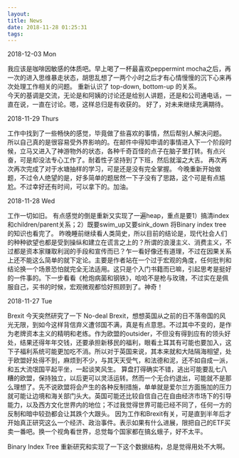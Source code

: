 ```yaml
---
layout: 
title: News
date: 2018-11-28 01:25:31
tags:
---
```

2018-12-03 Mon

  我应该是咖啡因敏感的体质吧。早上喝了一杯最喜欢peppermint mocha之后，再一次的进入思维暴走状态，胡思乱想了一两个小时之后才有心情慢慢的沉下心来再次处理工作相关的问题。
  重新认识了 top-down, bottom-up 的关系。  
  今天的基调是交流，无论是和阿姨的讨论还是给别人讲题，还是和公司通电话，一直在说，一直在讨论。嗯，这样总归是有收获的。
  好了，对未来继续充满期待。
  
2018-11-29 Thurs

  工作中找到了一些畅快的感觉，毕竟做了些喜欢的事情，然后帮别人解决问题。
  所以自己真的是很容易受外界影响的。在邮件中得知申请的事情进入下一个阶段时候，立马又进入了神游物外的状态，各种千奇百怪的点子在脑子里打转。有点兴奋，可是却没法专心工作了。耐着性子坚持到了下班，然后就溜之大吉。
  再次再次再次完成了对于水塘抽样的学习，可是还是没有完全掌握。
  今晚重新开始做题，不过令人绝望的是，好多简单的题居然一下子没有了思路，这个可是有点尴尬。不过幸好还有时间，可以拿下的。加油。
  
  
2018-11-28 Wed

  工作一切如旧。
  有点感觉的倒是重新又实现了一遍heap，重点是要1）搞清index和children/parent关系；2）既要swim_up又要sink_down
  将Binary index tree的知识也看完了。
  昨晚睡前继续看人类简史，所以目前的结论是，现代社会人们的种种欲望也都是受到操纵和建立在谎言之上的？所谓的浪漫主义、消费主义，不过都是资本家赚取利润的手段和宣传而已？乍一看好像还有道理，不过在因果关系上还不能这么简单的就下定论。主要是作者站在一个过于宏观的角度，任何批判和结论换一个场景恐怕就完全无法适用。这只是个入门书籍而已嘛，引起思考是挺好的一件事的。下一步看看《枪炮病菌和钢铁》，哈哈不是枪与玫瑰，不过实在是佩服自己，买书的时候，宏观微观都恰好照顾到了。神奇！
  
2018-11-27 Tue

Brexit
  今天突然研究了一下 No-deal Brexit，想想英国从之前的日不落帝国的风光无限，到如今这样背信弃义遭邻国不满，真是有点意思。不过其中不变的，是作为老牌资本主义的精明和老练。作为欧盟的outsider，不但没有得到应有的领头好处，结果还得年年交钱，还要承担新移民的福利，眼看土耳其有可能也要加入，这下子福利系统可能更加吃不消。所以对于英国来说，其本来就和大陆隔海相望，处于欧盟好处得不到，麻烦到不少，与其天天受气，和法德和泥，还不如自成一派，和五大流氓国平起平坐，一起谈笑风生。
  算盘打得确实不错，逃出可能要乱七八糟的欧盟，保持独立，以后更可以灵活运转。然而一个无合约退出，可能就不是那么理想了。先不说欧盟将会产生的各种反制措施，单单就是爱尔兰方面施加的压力就可能让边境和海关部门头大。英国可能还比较自信自己在自由经济市场下的引导能力，以及西方文化世界内的地位；不过我觉得世界可能已经不同了，任何一方的反制和暗中较劲都会让其跌个大跟头。
  因为工作和Brexit有关，可是直到半年后才开始真正研究这么一个经济、政治事件。表示如果有什么进展，限把自己的ETF买卖一番吧。换一个视角看世界，总觉每个国家都在搞幺蛾子，好不太平。

Binary Index Tree
重新研究和实现了一下这个数据结构，总是觉得用处不大啊。

